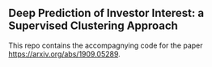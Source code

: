 ## Deep Prediction of Investor Interest: a Supervised Clustering Approach

This repo contains the accompagnying code for the paper https://arxiv.org/abs/1909.05289.
